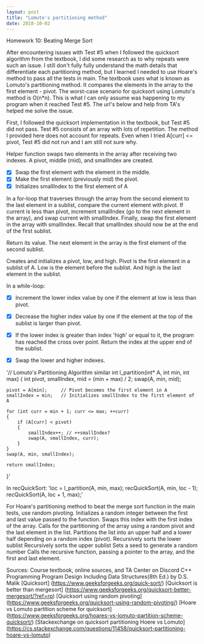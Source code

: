 ```yaml
---
layout: post
title: "Lomuto's partitioning method"
date: 2018-10-02
---
```

Homework 10: Beating Merge Sort

After encountering issues with Test #5 when I followed the quicksort algorithm from the textbook, I did some research as to why repeats were such an issue. I still don't fully fully understand the math details that differentiate each partitioning method, but I learned I needed to use Hoare's method to pass all the tests in main. The textbook uses what is known as Lomuto's partitioning method. It compares the elements in the array to the first element - pivot. The worst-case scenario for quicksort using Lomuto's method is O(n*n). This is what I can only assume was happening to my program when it reached Test #5. The url's below and help from TA's helped me solve the issue.

First, I followed the quicksort implementation in the textbook, but Test #5 did not pass.
Test #5 consists of an array with lots of repetition. The method I provided here does not account for repeats. Even when I tried A[curr] <= pivot, Test #5 did not run and I am still not sure why.

Helper function swaps two elements in the array after receiving two indexes.
A pivot, middle (mid), and smallIndex are created. 
-[x] Swap the first element with the element in the middle.
-[x] Make the first element (previously mid) the pivot.
-[x] Initializes smallIndex to the first element of A

In a for-loop that traverses through the array from the second element to the last element in a sublist, compare the current element with pivot. If current is less than pivot, increment smallIndex (go to the next element in the array), and swap current with smallIndex.
Finally, swap the first element in the array with smallIndex. Recall that smallIndex should now be at the end of the first sublist.

Return its value. The next element in the array is the first element of the second sublist.

Creates and initializes a pivot, low, and high. Pivot is the first element in a sublist of A. Low is the element before the sublist. And high is the last element in the sublist.

In a while-loop:
-[x] Increment the lower index value by one if the element at low is less than pivot.
-[x] Decrease the higher index value by one if the element at the top of the sublist is larger than pivot.
-[x] If the lower index is greater than index 'high' or equal to it, the program has reached the cross over point. Return the index at the upper end of the sublist.
-[x] Swap the lower and higher indexes.


'// Lomuto's Partitioning Algorithm similar
int l_partition(int* A, int min, int max)
{
	int pivot, smallIndex, mid = (min + max) / 2;
	swap(A, min, mid);

	pivot = A[min];		// Pivot becomes the first element in A
	smallIndex = min;	// Initializes smallIndex to the first element of A

	for (int curr = min + 1; curr <= max; ++curr)
	{
		if (A[curr] < pivot)
		{
			smallIndex++; // ++smallIndex?
			swap(A, smallIndex, curr);
		}
	}
	swap(A, min, smallIndex);

	return smallIndex;
}'

In recQuickSort:
'loc = l_partition(A, min, max);
  recQuickSort(A, min, loc - 1);	
  recQuickSort(A, loc + 1, max);'

For Hoare's partitioning method to beat the merge sort function in the main tests, use random pivoting. 
Initializes a random integer between the first and last value passed to the function. 
Swaps this index with the first index of the array.
Calls for the partitioning of the array using a random pivot and the last element in the list.
Partitions the list into an upper half and a lower half depending on a random index (pivot).
Recursively sorts the lower sublist
Recursively sorts the upper sublist
Sets a seed to generate a random number
Calls the recursive function, passing a pointer to the array, and the first and last element.

Sources: Course textbook, online sources, and TA Center on Discord
C++ Programming Program Design Including Data Structures(8th Ed.) by D.S. Malik
[Quicksort] (https://www.geeksforgeeks.org/quick-sort/)
[Quicksort is better than mergesort] (https://www.geeksforgeeks.org/quicksort-better-mergesort/?ref=rp)
[Quicksort using random pivoting] (https://www.geeksforgeeks.org/quicksort-using-random-pivoting/)
[Hoare vs Lomuto partition scheme for quicksort] (https://www.geeksforgeeks.org/hoares-vs-lomuto-partition-scheme-quicksort/)
[Stackexchange on quicksort partitioning Hoere vs Lomuto] (https://cs.stackexchange.com/questions/11458/quicksort-partitioning-hoare-vs-lomuto)